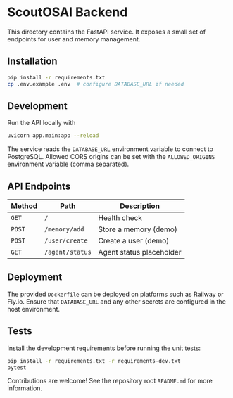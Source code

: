 # ScoutOSAI Backend

This directory contains the FastAPI service.  It exposes a small set of endpoints
for user and memory management.

## Installation

```bash
pip install -r requirements.txt
cp .env.example .env  # configure DATABASE_URL if needed
```

## Development

Run the API locally with

```bash
uvicorn app.main:app --reload
```

The service reads the `DATABASE_URL` environment variable to connect to
PostgreSQL. Allowed CORS origins can be set with the `ALLOWED_ORIGINS`
environment variable (comma separated).

## API Endpoints

| Method | Path          | Description               |
| ------ | ------------- | ------------------------- |
| `GET`  | `/`           | Health check              |
| `POST` | `/memory/add` | Store a memory (demo)     |
| `POST` | `/user/create`| Create a user (demo)      |
| `GET`  | `/agent/status`| Agent status placeholder |

## Deployment

The provided `Dockerfile` can be deployed on platforms such as Railway or
Fly.io.  Ensure that `DATABASE_URL` and any other secrets are configured in the
host environment.

## Tests

Install the development requirements before running the unit tests:

```bash
pip install -r requirements.txt -r requirements-dev.txt
pytest
```

Contributions are welcome!  See the repository root `README.md` for more
information.
